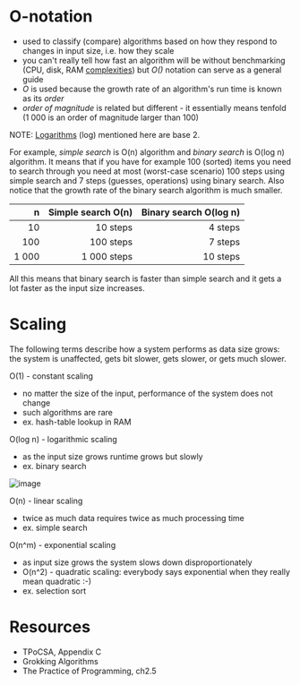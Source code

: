 # O-notation

* used to classify (compare) algorithms based on how they respond to changes in input size, i.e. how they scale
* you can't really tell how fast an algorithm will be without benchmarking (CPU, disk, RAM [complexities](http://queue.acm.org/detail.cfm?id=1814327)) but *O()* notation can serve as a general guide
* *O* is used because the growth rate of an algorithm's run time is known as its *order*
* *order of magnitude* is related but different - it essentially means tenfold (1 000 is an order of magnitude larger than 100)

NOTE: [Logarithms](https://www.rapidtables.com/calc/math/Log_Calculator.html) (log) mentioned here are base 2.

For example, *simple search* is O(n) algorithm and *binary search* is O(log n) algorithm. It means that if you have for example 100 (sorted) items you need to search through you need at most (worst-case scenario) 100 steps using simple search and 7 steps (guesses, operations) using binary search. Also notice that the growth rate of the binary search algorithm is much smaller.

| n     | Simple search O(n) | Binary search O(log n) |
|------:|-------------------:|-----------------------:|
| 10    | 10 steps           | 4 steps                |
| 100   | 100 steps          | 7 steps                |
| 1 000 | 1 000 steps        | 10 steps               |

All this means that binary search is faster than simple search and it gets a lot faster as the input size increases.

# Scaling

The following terms describe how a system performs as data size grows: the system is unaffected, gets bit slower, gets slower, or gets much slower.

O(1) - constant scaling

* no matter the size of the input, performance of the system does not change
* such algorithms are rare
* ex. hash-table lookup in RAM

O(log n) - logarithmic scaling

* as the input size grows runtime grows but slowly
* ex. binary search

![image](https://user-images.githubusercontent.com/1047259/114350687-d1e13200-9b69-11eb-97e0-b0844da2bca7.png)

O(n) - linear scaling

* twice as much data requires twice as much processing time
* ex. simple search

O(n^m) - exponential scaling

* as input size grows the system slows down disproportionately
* O(n^2) - quadratic scaling: everybody says exponential when they really mean quadratic :-)
* ex. selection sort

# Resources

* TPoCSA, Appendix C
* Grokking Algorithms
* The Practice of Programming, ch2.5
